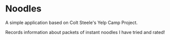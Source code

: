 # Noodles

A simple application based on Colt Steele's Yelp Camp Project.

Records information about packets of instant noodles I have tried and rated!

